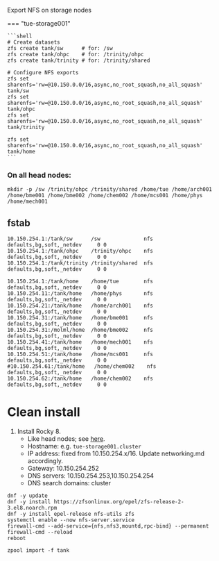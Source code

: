 Export NFS on storage nodes

=== "tue-storage001"
    
    ```shell
    # Create datasets
    zfs create tank/sw      # for: /sw
    zfs create tank/ohpc    # for: /trinity/ohpc
    zfs create tank/trinity # for: /trinity/shared

    # Configure NFS exports
    zfs set sharenfs='rw=@10.150.0.0/16,async,no_root_squash,no_all_squash' tank/sw
    zfs set sharenfs='rw=@10.150.0.0/16,async,no_root_squash,no_all_squash' tank/ohpc
    zfs set sharenfs='rw=@10.150.0.0/16,async,no_root_squash,no_all_squash' tank/trinity

    zfs set sharenfs='rw=@10.150.0.0/16,async,no_root_squash,no_all_squash' tank/home
    ```

### On all head nodes:
```shell
mkdir -p /sw /trinity/ohpc /trinity/shared /home/tue /home/arch001 /home/bme001 /home/bme002 /home/chem002 /home/mcs001 /home/phys /home/mech001
```

## fstab

```
10.150.254.1:/tank/sw      /sw              nfs     defaults,bg,soft,_netdev     0 0
10.150.254.1:/tank/ohpc    /trinity/ohpc    nfs     defaults,bg,soft,_netdev     0 0
10.150.254.1:/tank/trinity /trinity/shared  nfs     defaults,bg,soft,_netdev     0 0

10.150.254.1:/tank/home    /home/tue        nfs     defaults,bg,soft,_netdev     0 0
10.150.254.11:/tank/home   /home/phys       nfs     defaults,bg,soft,_netdev     0 0
10.150.254.21:/tank/home   /home/arch001    nfs     defaults,bg,soft,_netdev     0 0
10.150.254.31:/tank/home   /home/bme001     nfs     defaults,bg,soft,_netdev     0 0
10.150.254.31:/molml/home  /home/bme002     nfs     defaults,bg,soft,_netdev     0 0
10.150.254.41:/tank/home   /home/mech001    nfs     defaults,bg,soft,_netdev     0 0
10.150.254.51:/tank/home   /home/mcs001     nfs     defaults,bg,soft,_netdev     0 0
#10.150.254.61:/tank/home   /home/chem002    nfs     defaults,bg,soft,_netdev     0 0
10.150.254.62:/tank/home   /home/chem002    nfs     defaults,bg,soft,_netdev     0 0
```

# Clean install

1. Install Rocky 8.
    - Like head nodes; see [here](installation.md).
    - Hostname: e.g. `tue-storage001.cluster`
    - IP address: fixed from 10.150.254.x/16.  Update networking.md accordingly.
    - Gateway: 10.150.254.252
    - DNS servers: 10.150.254.253,10.150.254.254
    - DNS search domains: cluster

```shell
dnf -y update
dnf -y install https://zfsonlinux.org/epel/zfs-release-2-3.el8.noarch.rpm
dnf -y install epel-release nfs-utils zfs
systemctl enable --now nfs-server.service
firewall-cmd --add-service={nfs,nfs3,mountd,rpc-bind} --permanent
firewall-cmd --reload
reboot

zpool import -f tank
```

